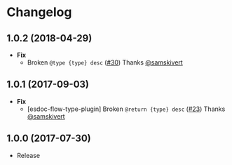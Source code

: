 # Changelog

## 1.0.2 (2018-04-29)
- **Fix**
  - Broken `@type {type} desc` ([#30](https://github.com/esdoc/esdoc-plugins/pull/30)) Thanks [@samskivert](https://github.com/samskivert)

## 1.0.1 (2017-09-03)
- **Fix**
  - [esdoc-flow-type-plugin] Broken `@return {type} desc` ([#23](https://github.com/esdoc/esdoc-plugins/pull/23)) Thanks [@samskivert](https://github.com/samskivert)

## 1.0.0 (2017-07-30)
- Release

